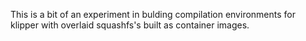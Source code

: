 This is a bit of an experiment in bulding compilation environments for klipper with overlaid squashfs's built as container images.
